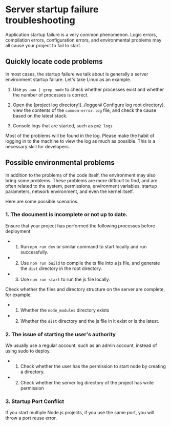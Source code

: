 # Server startup failure troubleshooting

Application startup failure is a very common phenomenon. Logic errors, compilation errors, configuration errors, and environmental problems may all cause your project to fail to start.


## Quickly locate code problems

In most cases, the startup failure we talk about is generally a server environment startup failure. Let's take Linux as an example.

1. Use `ps aux | grep node` to check whether processes exist and whether the number of processes is correct.

2. Open the [project log directory](../logger# Configure log root directory), view the contents of the `common-error.log` file, and check the cause based on the latest stack.

3. Console logs that are started, such as `pm2 logs`


Most of the problems will be found in the log. Please make the habit of logging in to the machine to view the log as much as possible. This is a necessary skill for developers.



## Possible environmental problems

In addition to the problems of the code itself, the environment may also bring some problems. These problems are more difficult to find, and are often related to the system, permissions, environment variables, startup parameters, network environment, and even the kernel itself.

Here are some possible scenarios.

### 1. The document is incomplete or not up to date.

Ensure that your project has performed the following processes before deployment

- 1. Run `npm run dev` or similar command to start locally and run successfully.
- 2. Use `npm run build` to compile the ts file into a js file, and generate the `dist` directory in the root directory.
- 3. Use `npm run start` to run the js file locally.

Check whether the files and directory structure on the server are complete, for example:

- 1. Whether the `node_modules` directory exists
- 2. Whether the `dist` directory and the js file in it exist or is the latest.

### 2. The issue of starting the user's authority

We usually use a regular account, such as an admin account, instead of using sudo to deploy.

- 1. Check whether the user has the permission to start node by creating a directory.
- 2. Check whether the server log directory of the project has write permission

### 3. Startup Port Conflict

If you start multiple Node.js projects, if you use the same port, you will throw a port reuse error.
